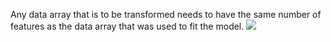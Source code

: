 Any data array that is to be transformed needs to have the same number of features as the data array that was used to fit the model.
![](https://i.imgur.com/7ByIlza.png)
